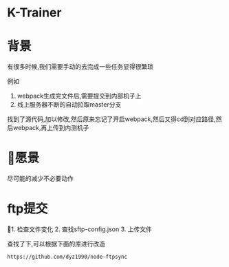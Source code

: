 # K-Trainer

# 背景

有很多时候,我们需要手动的去完成一些任务显得很繁琐

例如

1. webpack生成完文件后,需要提交到内部机子上
2. 线上服务器不断的自动拉取master分支

找到了源代码,加以修改,然后原来忘记了开启webpack,然后又得cd到对应路径,然后webpack,再上传到内测机子

# 愿景

尽可能的减少不必要动作

# ftp提交

1. 检查文件变化
2. 查找sftp-config.json
3. 上传文件

查找了下,可以根据下面的库进行改造

`https://github.com/dyz1990/node-ftpsync`



